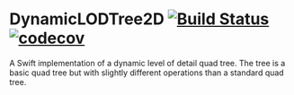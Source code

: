 # DynamicLODTree2D [![Build Status](https://travis-ci.com/ithron/DynamicLODTree.svg?branch=master)](https://travis-ci.com/ithron/DynamicLODTree) [![codecov](https://codecov.io/gh/ithron/DynamicLODTree/branch/master/graph/badge.svg)](https://codecov.io/gh/ithron/DynamicLODTree)

A Swift implementation of a dynamic level of detail quad tree.
The tree is a basic quad tree but with slightly different operations than a standard quad tree.

